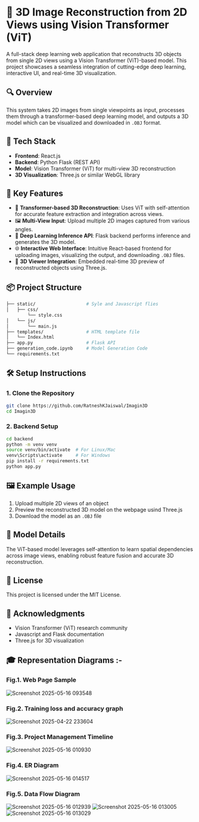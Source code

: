
# 🧠 3D Image Reconstruction from 2D Views using Vision Transformer (ViT)

A full-stack deep learning web application that reconstructs 3D objects from single 2D views using a Vision Transformer (ViT)-based model. This project showcases a seamless integration of cutting-edge deep learning, interactive UI, and real-time 3D visualization.

## 🔍 Overview

This system takes 2D images from single viewpoints as input, processes them through a transformer-based deep learning model, and outputs a 3D model which can be visualized and downloaded in `.OBJ` format.

## 🚀 Tech Stack

- **Frontend**: React.js  
- **Backend**: Python Flask (REST API)  
- **Model**: Vision Transformer (ViT) for multi-view 3D reconstruction  
- **3D Visualization**: Three.js or similar WebGL library  

## 🔧 Key Features

- 🎯 **Transformer-based 3D Reconstruction**: Uses ViT with self-attention for accurate feature extraction and integration across views.  
- 🖼️ **Multi-View Input**: Upload multiple 2D images captured from various angles.  
- 🧠 **Deep Learning Inference API**: Flask backend performs inference and generates the 3D model.  
- 🌐 **Interactive Web Interface**: Intuitive React-based frontend for uploading images, visualizing the output, and downloading `.OBJ` files.  
- 🧊 **3D Viewer Integration**: Embedded real-time 3D preview of reconstructed objects using Three.js.

## 📦 Project Structure

```bash
├── static/                   # Syle and Javascript flies
│   ├── css/
        └── style.css
│   └── js/
│       └── main.js
├── templates/                # HTML template file
│   └── Index.html
├── app.py                    # Flask API
├── generation_code.ipynb     # Model Generation Code
└── requirements.txt
```

## 🛠️ Setup Instructions

### 1. Clone the Repository
```bash
git clone https://github.com/RatneshKJaiswal/Imagin3D
cd Imagin3D
```

### 2. Backend Setup
```bash
cd backend
python -m venv venv
source venv/bin/activate  # For Linux/Mac
venv\Scripts\activate     # For Windows
pip install -r requirements.txt
python app.py
```

## 🖼️ Example Usage

1. Upload multiple 2D views of an object
2. Preview the reconstructed 3D model on the webpage usind Three.js
3. Download the model as an `.OBJ` file

## 🧠 Model Details

The ViT-based model leverages self-attention to learn spatial dependencies across image views, enabling robust feature fusion and accurate 3D reconstruction.

## 📄 License

This project is licensed under the MIT License.

## 🤝 Acknowledgments

- Vision Transformer (ViT) research community  
- Javascript and Flask documentation  
- Three.js for 3D visualization

## 🎓 Representation Diagrams :-

### Fig.1. Web Page Sample

![Screenshot 2025-05-16 093548](https://github.com/user-attachments/assets/173871e6-645d-4be5-888c-bb6258a4785a)

### Fig.2. Training loss and accuracy graph

![Screenshot 2025-04-22 233604](https://github.com/user-attachments/assets/21db74fe-fd38-457a-b5e9-b6c5aeec5b93)

### Fig.3. Project Management Timeline

![Screenshot 2025-05-16 010930](https://github.com/user-attachments/assets/bcd86ee3-6a8b-4f28-8474-ab16ce3bbffc)

### Fig.4. ER Diagram

![Screenshot 2025-05-16 014517](https://github.com/user-attachments/assets/22d9be32-c3b6-442d-91bd-de5ed4455b5d)

### Fig.5. Data Flow Diagram

![Screenshot 2025-05-16 012939](https://github.com/user-attachments/assets/5548f6aa-34a5-4d7e-b673-fc5cb55559a7)
![Screenshot 2025-05-16 013005](https://github.com/user-attachments/assets/201e692e-cd37-44d9-827e-bb2c89eb6747)
![Screenshot 2025-05-16 013029](https://github.com/user-attachments/assets/10d560a8-5456-4d0d-843a-4b091804864c)
